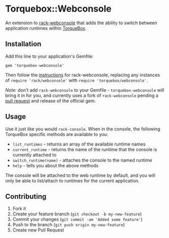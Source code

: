 # Torquebox::Webconsole

An extension to [rack-webconsole](http://codegram.github.com/rack-webconsole/) that
adds the ability to switch between application runtimes within 
[TorqueBox](http://torquebox.org/). 

## Installation

Add this line to your application's Gemfile:

    gem 'torquebox-webconsole'

Then follow the [instructions](http://codegram.github.com/rack-webconsole/) for
rack-webconsole, replacing any instances of `require 'rack/webconsole'` with
`require 'torquebox/webconsole'`.

*Note:* don't add `rack-webconsole` to your Gemfile - `torquebox-webconsole`
will bring it in for you, and currently uses a fork of `rack-webconsole` pending 
a [pull request](https://github.com/codegram/rack-webconsole/pull/44) and release 
of the official gem.

## Usage

Use it just like you would `rack-console`. When in the console, the following
TorqueBox specific methods are available to you:

* `list_runtimes` - returns an array of the available runtime names
* `current_runtime` - returns the name of the runtime that the console is
  currently attached to
* `switch_runtime(name)` - attaches the console to the named runtime
* `help` - tells you about the above methods

The console will be attached to the web runtime by default, and you will
only be able to list/attach to runtimes for the current application.

## Contributing

1. Fork it
2. Create your feature branch (`git checkout -b my-new-feature`)
3. Commit your changes (`git commit -am 'Added some feature'`)
4. Push to the branch (`git push origin my-new-feature`)
5. Create new Pull Request
